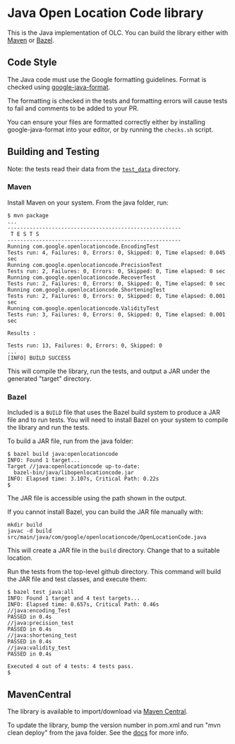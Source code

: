 # Java Open Location Code library

This is the Java implementation of OLC. You can build the library either with [Maven](https://maven.apache.org/) or [Bazel](https://bazel.build/).

## Code Style

The Java code must use the Google formatting guidelines. Format is checked using
[google-java-format](https://github.com/google/google-java-format).

The formatting is checked in the tests and formatting errors will cause tests
to fail and comments to be added to your PR.

You can ensure your files are formatted correctly either by installing
google-java-format into your editor, or by running the `checks.sh` script.

## Building and Testing

Note: the tests read their data from the [`test_data`](https://github.com/google/open-location-code/tree/master/test_data) directory.

### Maven

Install Maven on your system. From the java folder, run:

```
$ mvn package
...
-------------------------------------------------------
 T E S T S
-------------------------------------------------------
Running com.google.openlocationcode.EncodingTest
Tests run: 4, Failures: 0, Errors: 0, Skipped: 0, Time elapsed: 0.045 sec
Running com.google.openlocationcode.PrecisionTest
Tests run: 2, Failures: 0, Errors: 0, Skipped: 0, Time elapsed: 0 sec
Running com.google.openlocationcode.RecoverTest
Tests run: 2, Failures: 0, Errors: 0, Skipped: 0, Time elapsed: 0 sec
Running com.google.openlocationcode.ShorteningTest
Tests run: 2, Failures: 0, Errors: 0, Skipped: 0, Time elapsed: 0.001 sec
Running com.google.openlocationcode.ValidityTest
Tests run: 3, Failures: 0, Errors: 0, Skipped: 0, Time elapsed: 0.001 sec

Results :

Tests run: 13, Failures: 0, Errors: 0, Skipped: 0
...
[INFO] BUILD SUCCESS

```
This will compile the library, run the tests, and output a JAR under the generated "target" directory.

### Bazel

Included is a `BUILD` file that uses the Bazel build system to produce a JAR file and to run tests. You will need to install Bazel on your system to compile the library and run the tests.

To build a JAR file, run from the java folder:

```
$ bazel build java:openlocationcode
INFO: Found 1 target...
Target //java:openlocationcode up-to-date:
  bazel-bin/java/libopenlocationcode.jar
INFO: Elapsed time: 3.107s, Critical Path: 0.22s
$
```

The JAR file is accessible using the path shown in the output.

If you cannot install Bazel, you can build the JAR file manually with:

```
mkdir build
javac -d build src/main/java/com/google/openlocationcode/OpenLocationCode.java
```

This will create a JAR file in the `build` directory. Change that to a suitable location.

Run the tests from the top-level github directory. This command will build the JAR file and test classes, and execute them:

```
$ bazel test java:all
INFO: Found 1 target and 4 test targets...
INFO: Elapsed time: 0.657s, Critical Path: 0.46s
//java:encoding_Test                                                     PASSED in 0.4s
//java:precision_test                                                    PASSED in 0.4s
//java:shortening_test                                                   PASSED in 0.4s
//java:validity_test                                                     PASSED in 0.4s

Executed 4 out of 4 tests: 4 tests pass.
$
```

## MavenCentral

The library is available to import/download via [Maven Central](https://search.maven.org/search?q=g:com.google.openlocationcode).

To update the library, bump the version number in pom.xml and run "mvn clean deploy" from the java folder. See the [docs](https://central.sonatype.org/pages/apache-maven.html) for more info.
